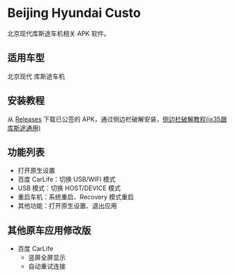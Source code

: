 # Beijing Hyundai Custo

北京现代库斯途车机相关 APK 软件。

## 适用车型
北京现代 库斯途车机

## 安装教程
从 [Releases](https://github.com/FanchangWang/custo_power/releases) 下载已公签的 APK，通过侧边栏破解安装，[侧边栏破解教程(ix35跟库斯途通用)](https://www.dongchedi.com/ugc/article/7230446621241344524)

## 功能列表
- 打开原生设置
- 百度 CarLife：切换 USB/WIFI 模式
- USB 模式：切换 HOST/DEVICE 模式
- 重启车机：系统重启、Recovery 模式重启
- 其他功能：打开原生设置、退出应用

## 其他原车应用修改版
- 百度 CarLife
  + 竖屏全屏显示
  + 自动重试连接
